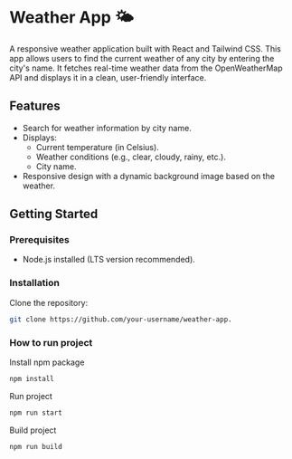 # Weather App 🌤️

A responsive weather application built with React and Tailwind CSS. This app allows users to find the current weather of any city by entering the city's name. It fetches real-time weather data from the OpenWeatherMap API and displays it in a clean, user-friendly interface.

## Features

- Search for weather information by city name.
- Displays:
  - Current temperature (in Celsius).
  - Weather conditions (e.g., clear, cloudy, rainy, etc.).
  - City name.
- Responsive design with a dynamic background image based on the weather.


## Getting Started

### Prerequisites

- Node.js installed (LTS version recommended).

### Installation

Clone the repository:

```bash
git clone https://github.com/your-username/weather-app.
```

### How to run project

Install npm package

```bash
npm install
```

Run project

```bash
npm run start
```

Build project 

```bash
npm run build
```
